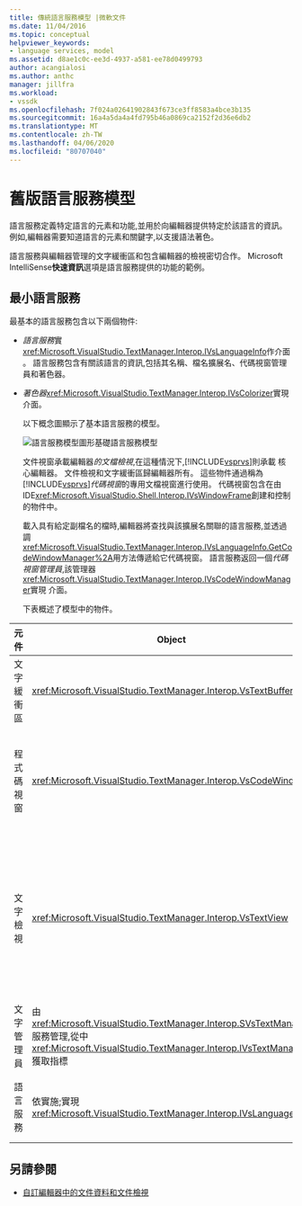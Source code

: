 ```yaml
---
title: 傳統語言服務模型 |微軟文件
ms.date: 11/04/2016
ms.topic: conceptual
helpviewer_keywords:
- language services, model
ms.assetid: d8ae1c0c-ee3d-4937-a581-ee78d0499793
author: acangialosi
ms.author: anthc
manager: jillfra
ms.workload:
- vssdk
ms.openlocfilehash: 7f024a02641902843f673ce3ff8583a4bce3b135
ms.sourcegitcommit: 16a4a5da4a4fd795b46a0869ca2152f2d36e6db2
ms.translationtype: MT
ms.contentlocale: zh-TW
ms.lasthandoff: 04/06/2020
ms.locfileid: "80707040"
---
```

# <a name="model-of-a-legacy-language-service"></a>舊版語言服務模型
語言服務定義特定語言的元素和功能,並用於向編輯器提供特定於該語言的資訊。 例如,編輯器需要知道語言的元素和關鍵字,以支援語法著色。

 語言服務與編輯器管理的文字緩衝區和包含編輯器的檢視密切合作。 Microsoft IntelliSense**快速資訊**選項是語言服務提供的功能的範例。

## <a name="a-minimal-language-service"></a>最小語言服務
 最基本的語言服務包含以下兩個物件:

- *語言服務*實<xref:Microsoft.VisualStudio.TextManager.Interop.IVsLanguageInfo>作介面 。 語言服務包含有關該語言的資訊,包括其名稱、檔名擴展名、代碼視窗管理員和著色器。

- *著色器*<xref:Microsoft.VisualStudio.TextManager.Interop.IVsColorizer>實現 介面。

  以下概念圖顯示了基本語言服務的模型。

  ![語言服務模型圖形](../../extensibility/media/vslanguageservicemodel.gif "vs 語言服務模型")基礎語言服務模型

  文件視窗承載編輯器*的文檔檢視*,在這種情況下,[!INCLUDE[vsprvs](../../code-quality/includes/vsprvs_md.md)]則承載 核心編輯器。 文件檢視和文字緩衝區歸編輯器所有。 這些物件通過稱為[!INCLUDE[vsprvs](../../code-quality/includes/vsprvs_md.md)]*代碼視窗*的專用文檔視窗進行使用。 代碼視窗包含在由 IDE<xref:Microsoft.VisualStudio.Shell.Interop.IVsWindowFrame>創建和控制的物件中。

  載入具有給定副檔名的檔時,編輯器將查找與該擴展名關聯的語言服務,並透過調<xref:Microsoft.VisualStudio.TextManager.Interop.IVsLanguageInfo.GetCodeWindowManager%2A>用方法傳遞給它代碼視窗。 語言服務返回一個*代碼視窗管理員*,該管理器<xref:Microsoft.VisualStudio.TextManager.Interop.IVsCodeWindowManager>實現 介面。

  下表概述了模型中的物件。

| 元件 | Object | 函式 |
|------------------| - | - |
| 文字緩衝區 | <xref:Microsoft.VisualStudio.TextManager.Interop.VsTextBuffer> | Unicode 讀/寫文字流。 文字可以使用其他編碼。 |
| 程式碼視窗 | <xref:Microsoft.VisualStudio.TextManager.Interop.VsCodeWindow> | 包含一個或多個文字檢視的文件視窗。 當[!INCLUDE[vsprvs](../../code-quality/includes/vsprvs_md.md)]處於多文檔介面 (MDI) 模式時,代碼視窗是 MDI 子視窗。 |
| 文字檢視 | <xref:Microsoft.VisualStudio.TextManager.Interop.VsTextView> | 允許使用者使用鍵盤和滑鼠導航和查看文本的視窗。 文字檢視以編輯器形式顯示給使用者。 您可以在普通編輯器視窗、「輸出」視窗和「立即」視窗中使用文字檢視。 此外,您還可以在代碼視窗中配置一個或多個文本檢視。 |
| 文字管理員 | 由<xref:Microsoft.VisualStudio.TextManager.Interop.SVsTextManager>服務管理,從中<xref:Microsoft.VisualStudio.TextManager.Interop.IVsTextManager>獲取指標 | 維護前面描述的所有元件共用的常見資訊的元件。 |
| 語言服務 | 依實施;實現<xref:Microsoft.VisualStudio.TextManager.Interop.IVsLanguageInfo> | 向編輯器提供特定於語言的資訊的物件,如語法突出顯示、語句完成和大括弧匹配。 |

## <a name="see-also"></a>另請參閱
- [自訂編輯器中的文件資料和文件檢視](../../extensibility/document-data-and-document-view-in-custom-editors.md)
